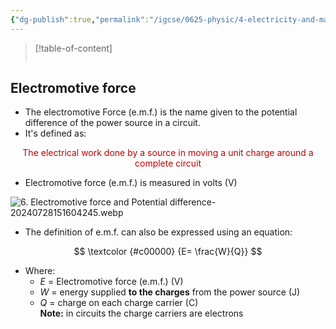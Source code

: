 ```yaml
---
{"dg-publish":true,"permalink":"/igcse/0625-physic/4-electricity-and-magnetism/4-2-electrical-quantities/6-electromotive-force-and-potential-difference/","tags":["0625-Physics","IGCSE"],"noteIcon":""}
---
```


> [!table-of-content]
> ```table-of-contents
> ```

## Electromotive force
- The electromotive Force (e.m.f.) is the name given to the potential difference of the power source in a circuit.
- It's defined as:

<center style="color: #c00000">The electrical work done by a source in moving a unit charge around a complete circuit</center>

- Electromotive force (e.m.f.) is measured in volts (V)

![6. Electromotive force and Potential difference-20240728151604245.webp](/img/user/IGCSE/0625%20-%20Physic/4.%20Electricity%20and%20Magnetism/4.2.%20Electrical%20Quantities/Resources/6.%20Electromotive%20force%20and%20Potential%20difference-20240728151604245.webp)

- The definition of e.m.f. can also be expressed using an equation:

$$
\textcolor {#c00000} {E= \frac{W}{Q}}
$$

- Where:
	- *E* = Electromotive force (e.m.f.) (V)
	- *W* = energy supplied **to the charges** from the power source (J)
	- *Q* = charge on each charge carrier (C)  
		**Note:** in circuits the charge carriers are electrons

